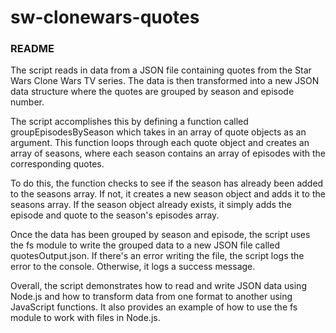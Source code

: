 # sw-clonewars-quotes

### README

The script reads in data from a JSON file containing quotes from the Star Wars Clone Wars TV series. The data is then transformed into a new JSON data structure where the quotes are grouped by season and episode number.

The script accomplishes this by defining a function called groupEpisodesBySeason which takes in an array of quote objects as an argument. This function loops through each quote object and creates an array of seasons, where each season contains an array of episodes with the corresponding quotes.

To do this, the function checks to see if the season has already been added to the seasons array. If not, it creates a new season object and adds it to the seasons array. If the season object already exists, it simply adds the episode and quote to the season's episodes array.

Once the data has been grouped by season and episode, the script uses the fs module to write the grouped data to a new JSON file called quotesOutput.json. If there's an error writing the file, the script logs the error to the console. Otherwise, it logs a success message.

Overall, the script demonstrates how to read and write JSON data using Node.js and how to transform data from one format to another using JavaScript functions. It also provides an example of how to use the fs module to work with files in Node.js.
